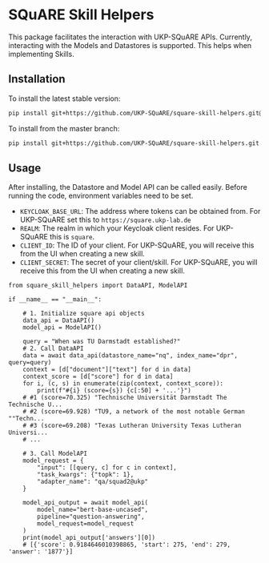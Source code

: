 # SQuARE Skill Helpers
This package facilitates the interaction with UKP-SQuARE APIs. Currently, interacting with the Models and Datastores is supported. This helps when implementing Skills.

## Installation
To install the latest stable version:
```bash
pip install git+https://github.com/UKP-SQuARE/square-skill-helpers.git@v0.0.8
```
To install from the master branch:
```bash
pip install git+https://github.com/UKP-SQuARE/square-skill-helpers.git
```

## Usage
After installing, the Datastore and Model API can be called easily. Before running the code, environment variables need to be set.
- `KEYCLOAK_BASE_URL`: The address where tokens can be obtained from. For UKP-SQuARE set this to `https://square.ukp-lab.de`
- `REALM`: The realm in which your Keycloak client resides. For UKP-SQuARE this is `square`.
- `CLIENT_ID`: The ID of your client. For UKP-SQuARE, you will receive this from the UI when creating a new skill.
- `CLIENT_SECRET`: The secret of your client/skill. For UKP-SQuARE, you will receive this from the UI when creating a new skill.


```python3
from square_skill_helpers import DataAPI, ModelAPI

if __name__ == "__main__":

    # 1. Initialize square api objects
    data_api = DataAPI()
    model_api = ModelAPI()

    query = "When was TU Darmstadt established?"
    # 2. Call DataAPI
    data = await data_api(datastore_name="nq", index_name="dpr", query=query)
    context = [d["document"]["text"] for d in data]
    context_score = [d["score"] for d in data]
    for i, (c, s) in enumerate(zip(context, context_score)):
        print(f"#{i} (score={s}) {c[:50] + '...'}")
    # #1 (score=70.325) "Technische Universität Darmstadt The Technische U...
    # #2 (score=69.928) "TU9, a network of the most notable German ""Techn...
    # #3 (score=69.208) "Texas Lutheran University Texas Lutheran Universi...
    # ...

    # 3. Call ModelAPI
    model_request = {
        "input": [[query, c] for c in context],
        "task_kwargs": {"topk": 1},
        "adapter_name": "qa/squad2@ukp"
    }

    model_api_output = await model_api(
        model_name="bert-base-uncased", 
        pipeline="question-answering", 
        model_request=model_request
    )
    print(model_api_output['answers'][0])
    # [{'score': 0.9184646010398865, 'start': 275, 'end': 279, 'answer': '1877'}]
```
